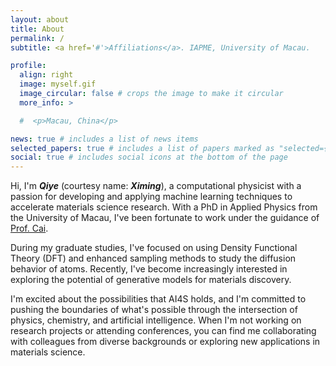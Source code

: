 ```yaml
---
layout: about
title: About
permalink: /
subtitle: <a href='#'>Affiliations</a>. IAPME, University of Macau.

profile:
  align: right
  image: myself.gif
  image_circular: false # crops the image to make it circular
  more_info: >

  #  <p>Macau, China</p>

news: true # includes a list of news items
selected_papers: true # includes a list of papers marked as "selected={true}"
social: true # includes social icons at the bottom of the page
---
```


Hi, I'm ***Qiye*** (courtesy name: ***Ximing***), a computational physicist with a passion for developing and applying machine learning techniques to accelerate materials science research. With a PhD in Applied Physics from the University of Macau, I've been fortunate to work under the guidance of [Prof. Cai](https://iapme.um.edu.mo/staff/academic-staff/cai-yongqing/).

During my graduate studies, I've focused on using Density Functional Theory (DFT) and enhanced sampling methods to study the diffusion behavior of atoms. Recently, I've become increasingly interested in exploring the potential of generative models for materials discovery. 

I'm excited about the possibilities that AI4S holds, and I'm committed to pushing the boundaries of what's possible through the intersection of physics, chemistry, and artificial intelligence. When I'm not working on research projects or attending conferences, you can find me collaborating with colleagues from diverse backgrounds or exploring new applications in materials science.
